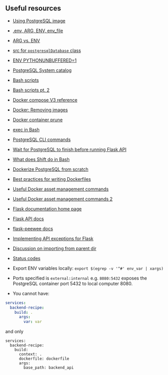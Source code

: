 ## Useful resources

- [Using PostgreSQL image](https://hub.docker.com/_/postgres)

- [.env, ARG, ENV, env_file](https://vsupalov.com/docker-arg-env-variable-guide/)

- [ARG vs. ENV](https://vsupalov.com/docker-build-pass-environment-variables/)

- [src for `postgresqlDatabase` class](https://github.com/coleifer/peewee/blob/master/peewee.py)

- [ENV PYTHONUNBUFFERED=1](https://stackoverflow.com/questions/59812009/what-is-the-use-of-pythonunbuffered-in-docker-file)

- [PostgreSQL System catalog](https://severalnines.com/database-blog/understanding-and-reading-postgresql-system-catalog)

- [Bash scripts](https://stackoverflow.com/questions/34228864/stop-and-delete-docker-container-if-its-running)

- [Bash scripts pt. 2](https://stackoverflow.com/questions/12137431/test-if-a-command-outputs-an-empty-string/25496589#25496589)

- [Docker compose V3 reference](https://docs.docker.com/compose/compose-file/compose-file-v3/)

- [Docker: Removing images](https://stackoverflow.com/questions/40084044/how-to-remove-docker-images-based-on-name)

- [Docker container prune](https://docs.docker.com/engine/reference/commandline/container_prune/)

- [exec in Bash](https://askubuntu.com/questions/525767/what-does-an-exec-command-do)

- [PostgreSQL CLI commands](https://www.postgresqltutorial.com/psql-commands/)

- [Wait for PostgreSQL to finish before running Flask API](https://docs.docker.com/compose/startup-order/)

- [What does Shift do in Bash](https://unix.stackexchange.com/questions/174566/what-is-the-purpose-of-using-shift-in-shell-scripts)

- [Dockerize PostgreSQL from scratch](https://docs.docker.com/engine/examples/postgresql_service/)

- [Best practices for writing Dockerfiles](https://docs.docker.com/develop/develop-images/dockerfile_best-practices/)

- [Useful Docker asset management commands](https://phoenixnap.com/kb/remove-docker-images-containers-networks-volumes)

- [Useful Docker asset management commands 2](https://linuxize.com/post/how-to-remove-docker-images-containers-volumes-and-networks/)

- [Flask documentation home page](https://flask.palletsprojects.com/en/1.1.x/)

- [Flask API docs](https://flask.palletsprojects.com/en/1.1.x/api/#flask.Flask)

- [flask-peewee docs](https://readthedocs.org/projects/flask-peewee/downloads/pdf/latest/)

- [Implementing API exceptions for Flask](https://flask.palletsprojects.com/en/1.1.x/patterns/apierrors/)

- [Discussion on importing from parent dir](https://stackoverflow.com/questions/714063/importing-modules-from-parent-folder)

- [Status codes](https://www.restapitutorial.com/httpstatuscodes.html)

- Export ENV variables locally: `export $(egrep -v '^#' env_var | xargs)`

- Ports specified is `external:internal` e.g. `8080:5432` exposes the PostgreSQL container port 5432 to local computer 8080.

- You cannot have:

```yaml
services:
  backend-recipe:
    build: .
      args:
        var: var
```
and only

```
services:
  backend-recipe:
    build:
      context: .
      dockerfile: dockerfile
      args:
        base_path: backend_api
```